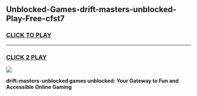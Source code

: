 
## Unblocked-Games-drift-masters-unblocked-Play-Free-cfst7
<h3>
<a href="https://premium76.site?title=drift-masters-unblocked&ref=10A">CLICK TO PLAY</a></h3>
<hr>

<h3>
<a href="https://premium76.site?title=drift-masters-unblocked&ref=10A">CLICK 2 PLAY</a>
  
</h3>

<a href="https://premium76.site?title=drift-masters-unblocked&ref=10A"><img src="https://clearcache.store/games.png"></a>


**drift-masters-unblocked games unblocked: Your Gateway to Fun and Accessible Online Gaming**
